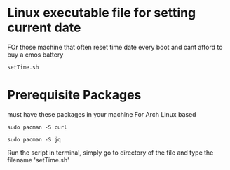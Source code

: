 # Linux executable file for setting current date
FOr those machine that often reset time date every boot and cant afford to buy a cmos battery

    setTime.sh

<h1>Prerequisite Packages</h1>
must have these packages in your machine
For Arch Linux based


    sudo pacman -S curl
    
    sudo pacman -S jq

Run the script in terminal,
simply go to directory of the file and type the filename 'setTime.sh'
